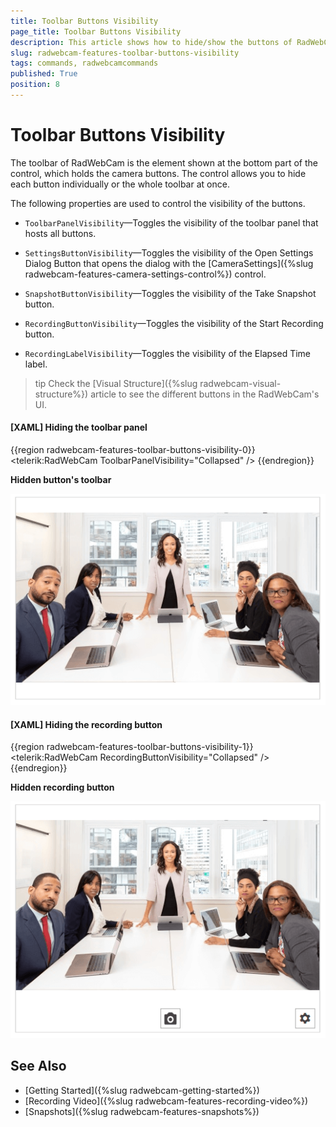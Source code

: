 ```yaml
---
title: Toolbar Buttons Visibility
page_title: Toolbar Buttons Visibility
description: This article shows how to hide/show the buttons of RadWebCam.
slug: radwebcam-features-toolbar-buttons-visibility
tags: commands, radwebcamcommands
published: True
position: 8
---
```


# Toolbar Buttons Visibility

The toolbar of RadWebCam is the element shown at the bottom part of the control, which holds the camera buttons. The control allows you to hide each button individually or the whole toolbar at once.

The following properties are used to control the visibility of the buttons.

* `ToolbarPanelVisibility`&mdash;Toggles the visibility of the toolbar panel that hosts all buttons.

* `SettingsButtonVisibility`&mdash;Toggles the visibility of the Open Settings Dialog Button that opens the dialog with the [CameraSettings]({%slug radwebcam-features-camera-settings-control%}) control.

* `SnapshotButtonVisibility`&mdash;Toggles the visibility of the Take Snapshot button.

* `RecordingButtonVisibility`&mdash;Toggles the visibility of the Start Recording button.

* `RecordingLabelVisibility`&mdash;Toggles the visibility of the Elapsed Time label.

>tip Check the [Visual Structure]({%slug radwebcam-visual-structure%}) article to see the different buttons in the RadWebCam's UI.

#### __[XAML] Hiding the toolbar panel__
{{region radwebcam-features-toolbar-buttons-visibility-0}}
	<telerik:RadWebCam ToolbarPanelVisibility="Collapsed" />
{{endregion}}

__Hidden button's toolbar__

![WPF RadWebCam ](images/radwebcam-features-toolbar-buttons-visibility-0.png)

#### __[XAML] Hiding the recording button__
{{region radwebcam-features-toolbar-buttons-visibility-1}}
	<telerik:RadWebCam RecordingButtonVisibility="Collapsed" />
{{endregion}}

__Hidden recording button__

![WPF RadWebCam ](images/radwebcam-features-toolbar-buttons-visibility-1.png)

## See Also
* [Getting Started]({%slug radwebcam-getting-started%})
* [Recording Video]({%slug radwebcam-features-recording-video%})
* [Snapshots]({%slug radwebcam-features-snapshots%})
